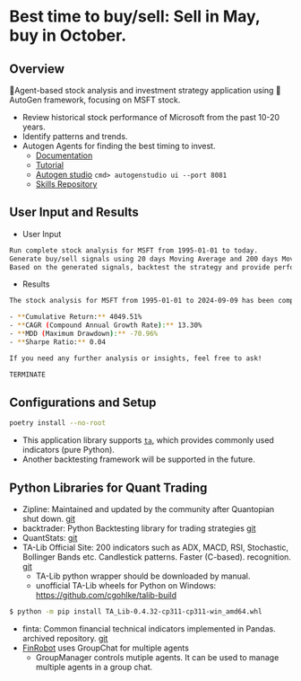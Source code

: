
# Best time to buy/sell: Sell in May, buy in October.

## Overview

🤑Agent-based stock analysis and investment strategy application using 🎰AutoGen framework, focusing on MSFT stock.

- Review historical stock performance of Microsoft from the past 10-20 years.
- Identify patterns and trends.
- Autogen Agents for finding the best timing to invest.
  - [Documentation](https://microsoft.github.io/autogen/)
  - [Tutorial](https://microsoft.github.io/autogen/docs/Examples)
  - [Autogen studio](https://microsoft.github.io/autogen/docs/autogen-studio/getting-started) `cmd> autogenstudio ui --port 8081`
  - [Skills Repository](https://github.com/madtank/autogenstudio-skills)

## User Input and Results

- User Input

```bash
Run complete stock analysis for MSFT from 1995-01-01 to today. 
Generate buy/sell signals using 20 days Moving Average and 200 days Moving Average.
Based on the generated signals, backtest the strategy and provide performance metrics.
```

- Results

```bash
The stock analysis for MSFT from 1995-01-01 to 2024-09-09 has been completed. Here are the performance metrics from the backtest based on the generated buy/sell signals:

- **Cumulative Return:** 4049.51%
- **CAGR (Compound Annual Growth Rate):** 13.30%
- **MDD (Maximum Drawdown):** -70.96%
- **Sharpe Ratio:** 0.04

If you need any further analysis or insights, feel free to ask!

TERMINATE
```

## Configurations and Setup

  ```bash
  poetry install --no-root
  ```
- This application library supports [`ta`](https://github.com/bukosabino/ta), which provides commonly used indicators (pure Python).
- Another backtesting framework will be supported in the future.

## Python Libraries for Quant Trading 

- Zipline: Maintained and updated by the community after Quantopian shut down. [git](https://github.com/stefan-jansen/zipline-reloaded)
- backtrader: Python Backtesting library for trading strategies [git](https://github.com/mementum/backtrader)
- QuantStats: [git](https://github.com/ranaroussi/quantstats)
- TA-Lib Official Site: 200 indicators such as ADX, MACD, RSI, Stochastic, Bollinger Bands etc. Candlestick patterns. Faster (C-based). recognition. [git](https://ta-lib.org/)
  - TA-Lib python wrapper should be downloaded by manual.
  - unofficial TA-Lib wheels for Python on Windows: https://github.com/cgohlke/talib-build
```bash
$ python -m pip install TA_Lib-0.4.32-cp311-cp311-win_amd64.whl
```
- finta: Common financial technical indicators implemented in Pandas. archived repository. [git](https://github.com/peerchemist/finta)
- [FinRobot](https://github.com/AI4Finance-Foundation/FinRobot) uses GroupChat for multiple agents
  - GroupManager controls mutiple agents. It can be used to manage multiple agents in a group chat.

